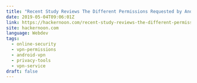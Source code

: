 ```yaml
---
title: "Recent Study Reviews The Different Permissions Requested by Android VPN Apps: The Result Was…"
date: 2019-05-04T09:06:01Z
link: https://hackernoon.com/recent-study-reviews-the-different-permissions-requested-by-android-vpn-apps-the-result-was-bc7a012c06cd?source=rss----3a8144eabfe3---4
site: hackernoon.com
language: Webdev
tags:
  - online-security
  - vpn-permissions
  - android-vpn
  - privacy-tools
  - vpn-service
draft: false
---
```

